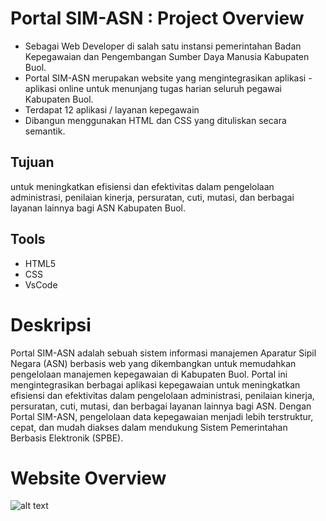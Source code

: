 # Portal SIM-ASN : Project Overview
- Sebagai Web Developer di salah satu instansi pemerintahan Badan Kepegawaian dan Pengembangan Sumber Daya Manusia Kabupaten Buol.
- Portal SIM-ASN merupakan website yang mengintegrasikan aplikasi - aplikasi online untuk menunjang tugas harian seluruh pegawai Kabupaten Buol. 
- Terdapat 12 aplikasi / layanan kepegawain
- Dibangun menggunakan HTML dan CSS yang dituliskan secara semantik.

## Tujuan
untuk meningkatkan efisiensi dan efektivitas dalam pengelolaan administrasi, penilaian kinerja, persuratan, cuti, mutasi, dan berbagai layanan lainnya bagi ASN Kabupaten Buol.

## Tools
- HTML5
- CSS
- VsCode

# Deskripsi
Portal SIM-ASN adalah sebuah sistem informasi manajemen Aparatur Sipil Negara (ASN) berbasis web yang dikembangkan untuk memudahkan pengelolaan manajemen kepegawaian di Kabupaten Buol. Portal ini mengintegrasikan berbagai aplikasi kepegawaian untuk meningkatkan efisiensi dan efektivitas dalam pengelolaan administrasi, penilaian kinerja, persuratan, cuti, mutasi, dan berbagai layanan lainnya bagi ASN. Dengan Portal SIM-ASN, pengelolaan data kepegawaian menjadi lebih terstruktur, cepat, dan mudah diakses dalam mendukung Sistem Pemerintahan Berbasis Elektronik (SPBE).

# Website Overview
![alt text](https://github.com/bumianugrahhh/SIM-ASN-Portal-for-Buol-District-Staffing/blob/main/assets/Overview%20Portal%20SIM-ASN.png)


